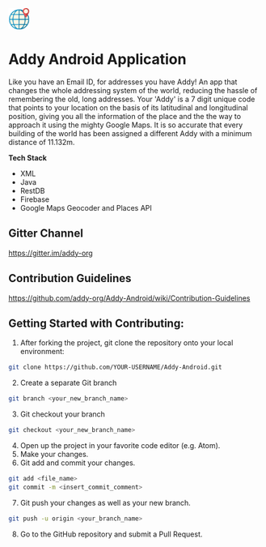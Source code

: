 <img src="logo.png" alt="Addy" height="42" width="42"></img>

# Addy Android Application

Like you have an Email ID, for addresses you have Addy! An app that changes the whole addressing system of the world, reducing the hassle of remembering the old, long addresses. Your 'Addy' is a 7 digit unique code that points to your location on the basis of its latitudinal and longitudinal position, giving you all the information of the place and the the way to approach it using the mighty Google Maps. It is so accurate that every building of the world has been assigned a different Addy with a minimum distance of 11.132m.

<strong>Tech Stack</strong>

<ul>
  <li>XML</li>
  <li>Java</li>
  <li>RestDB</li>
  <li>Firebase</li>
  <li>Google Maps Geocoder and Places API</li>
</ul>

## Gitter Channel

<https://gitter.im/addy-org>

## Contribution Guidelines

<https://github.com/addy-org/Addy-Android/wiki/Contribution-Guidelines>

## Getting Started with Contributing:

1. After forking the project, git clone the repository onto your local environment:

```bash
git clone https://github.com/YOUR-USERNAME/Addy-Android.git
```

2. Create a separate Git branch

```bash
git branch <your_new_branch_name>
```

3. Git checkout your branch

```bash
git checkout <your_new_branch_name>
```

4. Open up the project in your favorite code editor (e.g. Atom).
5. Make your changes.
6. Git add and commit your changes.

```bash
git add <file_name>
git commit -m <insert_commit_comment>
```

7. Git push your changes as well as your new branch.

```bash
git push -u origin <your_branch_name>
```

8. Go to the GitHub repository and submit a Pull Request.
